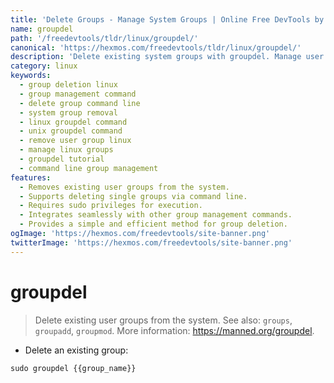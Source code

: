 ```yaml
---
title: 'Delete Groups - Manage System Groups | Online Free DevTools by Hexmos'
name: groupdel
path: '/freedevtools/tldr/linux/groupdel/'
canonical: 'https://hexmos.com/freedevtools/tldr/linux/groupdel/'
description: 'Delete existing system groups with groupdel. Manage user groups efficiently using this command-line tool. Free online tool, no registration required.'
category: linux
keywords:
  - group deletion linux
  - group management command
  - delete group command line
  - system group removal
  - linux groupdel command
  - unix groupdel command
  - remove user group linux
  - manage linux groups
  - groupdel tutorial
  - command line group management
features:
  - Removes existing user groups from the system.
  - Supports deleting single groups via command line.
  - Requires sudo privileges for execution.
  - Integrates seamlessly with other group management commands.
  - Provides a simple and efficient method for group deletion.
ogImage: 'https://hexmos.com/freedevtools/site-banner.png'
twitterImage: 'https://hexmos.com/freedevtools/site-banner.png'
---
```


# groupdel

> Delete existing user groups from the system.
> See also: `groups`, `groupadd`, `groupmod`.
> More information: <https://manned.org/groupdel>.

- Delete an existing group:

`sudo groupdel {{group_name}}`
